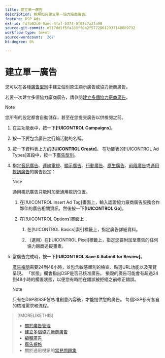 ```yaml
---
title: 建立單一廣告
description: 瞭解如何建立單一協力廠商廣告。
feature: DSP Ads
exl-id: fdfb02c0-9aec-4faf-b374-0f03c7a3fa98
source-git-commit: e517dd5f5fa283ff8a2f57728612937148889732
workflow-type: tm+mt
source-wordcount: '267'
ht-degree: 0%

---
```


# 建立單一廣告

您可以在各種[廣告型別](ad-about.md#ad-types)中建立個別原生顯示廣告或協力廠商廣告。

若要一次建立多個協力廠商廣告，請參閱[建立多個協力廠商廣告](ad-create-multiple.md)。

>[!NOTE]
>
>您所有的設定都會自動儲存，甚至在您提交廣告以供檢閱之前。

1. 在主功能表中，按一下&#x200B;**[!UICONTROL Campaigns]**。

1. 按一下要包含廣告之行銷活動的名稱。

1. 按一下資料表上方的&#x200B;**[!UICONTROL Create]**。 在功能表的[!UICONTROL Ad Types]區段中，按一下[廣告型別](ad-about.md#ad-types)。

1. 指定[音訊廣告](ad-settings-audio.md)、[連線電視](ad-settings-connected-tv.md)、[顯示廣告](ad-settings-display.md)、[行動廣告](ad-settings-mobile.md)、[原生廣告](ad-settings-native.md)、[前段廣告](ad-settings-pre-roll.md)或[通用視訊廣告](ad-settings-universal-video.md)的廣告設定：

   >[!NOTE]
   >
   >通用視訊廣告只能附加至通用視訊位置。

   1. 在[!UICONTROL Insert Ad Tag]畫面上，輸入認證協力廠商廣告服務合作夥伴的廣告相關資訊，然後按一下&#x200B;**[!UICONTROL Go]**。

   1. 在[!UICONTROL Options]畫面上：

      1. 在[!UICONTROL Basics]索引標籤上，指定廣告詳細資料。

      1. （選用）在[!UICONTROL Pixel]標籤上，指定您要附加至廣告的任何協力廠商追蹤畫素。

1. 當廣告完成時，按一下&#x200B;**[!UICONTROL Save & Submit for Review]**。

   [廣告檢閱](ad-about.md)需要24到48小時，並包含敏感類別的檢查、點選URL功能以及預覽呈現。 「狀態」欄會指出DSP是否已核准廣告。 損毀的廣告可能會有超過24到48小時的擱置狀態，以便您有時間在錯誤被拒絕之前修正錯誤。

   >[!NOTE]
   >
   >只有在DSP和SSP皆核准創意內容後，才能提供您的廣告。 每個SSP都有各自的核准需求和流程。

>[!MORELIKETHIS]
>
>* [關於廣告管理](ad-about.md)
>* [建立多個協力廠商廣告](ad-create-multiple.md)
>* [編輯廣告](ad-edit.md)
>* [廣告規格](ad-specs.md)
>* 關於通用視訊的[常見問題集](/help/dsp/campaign-management/faq-universal-video.md)

